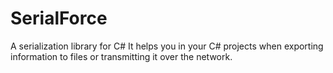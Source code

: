 # SerialForce
A serialization library for C#
It helps you in your C# projects when exporting information to files or transmitting it over the network.
